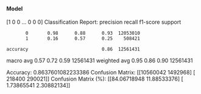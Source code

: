#### Model
[1 0 0 ... 0 0 0]
Classification Report:
              precision    recall  f1-score   support

           0       0.98      0.88      0.93  12053010
           1       0.16      0.57      0.25    508421

    accuracy                           0.86  12561431
   macro avg       0.57      0.72      0.59  12561431
weighted avg       0.95      0.86      0.90  12561431

Accuracy: 0.8637601082233386
Confusion Matrix:
[[10560042  1492968]
 [  218400   290021]]
Confusion Matrix (%):
[[84.06718948 11.88533376]
 [ 1.73865541  2.30882134]]
